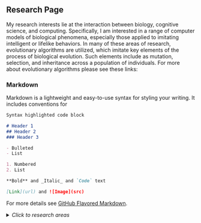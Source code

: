 ## Research Page

My research interests lie at the interaction between biology, cognitive science, and computing. Specifically, I am interested in a range of computer models of biological phenomena, especially those applied to imitating intelligent or lifelike behaviors. In many of these areas of research, evolutionary algorithms are utilized, which imitate key elements of the process of biological evolution. Such elements include as mutation, selection, and inheritance across a population of individuals. For more about evolutionary algorithms please see these links:


### Markdown

Markdown is a lightweight and easy-to-use syntax for styling your writing. It includes conventions for

```markdown
Syntax highlighted code block

# Header 1
## Header 2
### Header 3

- Bulleted
- List

1. Numbered
2. List

**Bold** and _Italic_ and `Code` text

[Link](url) and ![Image](src)
```

For more details see [GitHub Flavored Markdown](https://guides.github.com/features/mastering-markdown/).

<details>
    <summary>
      <i>Click to research areas</i>
    </summary>
    <p>
  
    - Evolutionary Computation
    - Neuroevolution
    - Neuromodulation
    - Evolutionary Development
    - Developmental Neural Networks
  
  
    </p>
  </details>